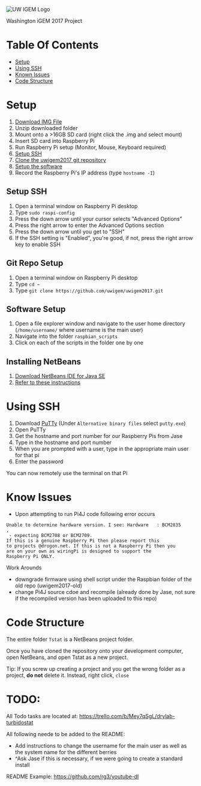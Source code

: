 ![UW IGEM Logo](https://andrewhu-uw.github.io/img/logo.png)

Washington iGEM 2017 Project

# Table Of Contents

 - [Setup](#setup)
 - [Using SSH](#UsingSSH)
 - [Known Issues](#KnownIssues)
 - [Code Structure](#CodeStructure)

# Setup
1. [Download IMG File](https://www.raspberrypi.org/downloads/raspbian/)
2. Unzip downloaded folder
3. Mount onto a >16GB SD card (right click the .img and select mount)
4. Insert SD card into Raspberry Pi
5. Run Raspberry Pi setup (Monitor, Mouse, Keyboard required)
6. [Setup SSH](##SetupSSH) 
7. [Clone the uwigem2017 git repository](##GitRepoSetup)
8. [Setup the software](#SoftwareSetup)
9. Record the Raspberry Pi's IP address (type `hostname -I`)

## Setup SSH

1. Open a terminal window on Raspberry Pi desktop
2. Type `sudo raspi-config`
3. Press the down arrow until your cursor selects "Advanced Options"
4. Press the right arrow to enter the Advanced Options section
5. Press the down arrow until you get to "SSH"
6. If the SSH setting is "Enabled", you're good, if not, press the right arrow key to enable SSH

## Git Repo Setup

1. Open a terminal window on Raspberry Pi desktop
2. Type `cd ~`
3. Type `git clone https://github.com/uwigem/uwigem2017.git`

## Software Setup

1. Open a file explorer window and navigate to the user home directory (`/home/username/` where username is the main user)
2. Navigate into the folder `raspbian_scripts`
3. Click on each of the scripts in the folder one by one

## Installing NetBeans

1. [Download NetBeans IDE for Java SE](https://netbeans.org/downloads/start.html?platform=linux&lang=en&option=javase)
2. [Refer to these instructions](https://netbeans.org/community/releases/36/install.html#unix)

# Using SSH

1. Download [PuTTy](www.putty.org "putty") (Under `Alternative binary files` select `putty.exe`)
2. Open PuTTy
3. Get the hostname and port number for our Raspberry Pis from Jase
4. Type in the hostname and port number
5. When you are prompted with a user, type in the appropriate main user for that pi
6. Enter the password

You can now remotely use the terminal on that Pi

# Know Issues
- Upon attempting to run Pi4J code following error occurs
~~~
Unable to determine hardware version. I see: Hardware   : BCM2835
,
 - expecting BCM2708 or BCM2709.
If this is a genuine Raspberry Pi then please report this 
to projects @drogon.net. If this is not a Raspberry Pi then you
are on your own as wiringPi is designed to support the 
Raspberry Pi ONLY.
~~~
Work Arounds
 - downgrade firmware using shell script under the Raspbian folder of the old repo (uwigem2017-old)
 - change Pi4J source cdoe and recompile (already done by Jase, not sure if the recompiled version has been uploaded to this repo)

# Code Structure

The entire folder `Tstat` is a NetBeans project folder. 

Once you have cloned the repository onto your development computer, open NetBeans, and open Tstat as a new project.

Tip: If you screw up creating a project and you get the wrong folder as a project, **do not** delete it. Instead, right click, `close`

# TODO: 
All Todo tasks are located at: https://trello.com/b/Mey7qSgL/drylab-turbidostat

All following neede to be added to the README:
- Add instructions to change the username for the main user as well as the system name for the different berries 
- ^Ask Jase if this is necessary, if we were going to create a standard install 

README Example: https://github.com/rg3/youtube-dl
